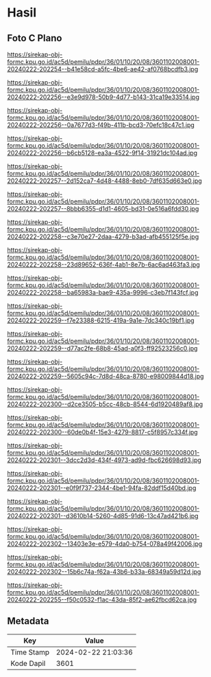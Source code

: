 # Hasil

## Foto C Plano

https://sirekap-obj-formc.kpu.go.id/ac5d/pemilu/pdpr/36/01/10/20/08/3601102008001-20240222-202254--b41e58cd-a5fc-4be6-ae42-af0768bcdfb3.jpg

https://sirekap-obj-formc.kpu.go.id/ac5d/pemilu/pdpr/36/01/10/20/08/3601102008001-20240222-202256--e3e9d978-50b9-4d77-b143-31ca19e33514.jpg

https://sirekap-obj-formc.kpu.go.id/ac5d/pemilu/pdpr/36/01/10/20/08/3601102008001-20240222-202256--0a7677d3-f49b-411b-bcd3-70efc18c47c1.jpg

https://sirekap-obj-formc.kpu.go.id/ac5d/pemilu/pdpr/36/01/10/20/08/3601102008001-20240222-202256--b6cb5128-ea3a-4522-9f14-31921dc104ad.jpg

https://sirekap-obj-formc.kpu.go.id/ac5d/pemilu/pdpr/36/01/10/20/08/3601102008001-20240222-202257--2d152ca7-4d48-4488-8eb0-7df635d663e0.jpg

https://sirekap-obj-formc.kpu.go.id/ac5d/pemilu/pdpr/36/01/10/20/08/3601102008001-20240222-202257--8bbb6355-d1d1-4605-bd31-0e516a6fdd30.jpg

https://sirekap-obj-formc.kpu.go.id/ac5d/pemilu/pdpr/36/01/10/20/08/3601102008001-20240222-202258--c3e70e27-2daa-4279-b3ad-afb455125f5e.jpg

https://sirekap-obj-formc.kpu.go.id/ac5d/pemilu/pdpr/36/01/10/20/08/3601102008001-20240222-202258--23d89652-636f-4ab1-8e7b-6ac6ad463fa3.jpg

https://sirekap-obj-formc.kpu.go.id/ac5d/pemilu/pdpr/36/01/10/20/08/3601102008001-20240222-202258--ba65983a-bae9-435a-9996-c3eb7f143fcf.jpg

https://sirekap-obj-formc.kpu.go.id/ac5d/pemilu/pdpr/36/01/10/20/08/3601102008001-20240222-202259--f7e23388-6215-419a-9a1e-7dc340c19bf1.jpg

https://sirekap-obj-formc.kpu.go.id/ac5d/pemilu/pdpr/36/01/10/20/08/3601102008001-20240222-202259--d77ac2fe-68b8-45ad-a0f3-ff92523256c0.jpg

https://sirekap-obj-formc.kpu.go.id/ac5d/pemilu/pdpr/36/01/10/20/08/3601102008001-20240222-202259--5605c94c-7d8d-48ca-8780-e98009844d18.jpg

https://sirekap-obj-formc.kpu.go.id/ac5d/pemilu/pdpr/36/01/10/20/08/3601102008001-20240222-202300--d2ce3505-b5cc-48cb-8544-6d1920489af8.jpg

https://sirekap-obj-formc.kpu.go.id/ac5d/pemilu/pdpr/36/01/10/20/08/3601102008001-20240222-202300--60de0b4f-15e3-4279-8817-c5f8957c334f.jpg

https://sirekap-obj-formc.kpu.go.id/ac5d/pemilu/pdpr/36/01/10/20/08/3601102008001-20240222-202301--3dcc2d3d-434f-4973-ad9d-fbc626698d93.jpg

https://sirekap-obj-formc.kpu.go.id/ac5d/pemilu/pdpr/36/01/10/20/08/3601102008001-20240222-202301--e0f9f737-2344-4be1-94fa-82ddf15d40bd.jpg

https://sirekap-obj-formc.kpu.go.id/ac5d/pemilu/pdpr/36/01/10/20/08/3601102008001-20240222-202301--d3610b14-5260-4d85-91d6-13c47ad421b6.jpg

https://sirekap-obj-formc.kpu.go.id/ac5d/pemilu/pdpr/36/01/10/20/08/3601102008001-20240222-202302--13403e3e-e579-4da0-b754-078a49f42006.jpg

https://sirekap-obj-formc.kpu.go.id/ac5d/pemilu/pdpr/36/01/10/20/08/3601102008001-20240222-202302--15b6c74a-f62a-43b6-b33a-68349a59d12d.jpg

https://sirekap-obj-formc.kpu.go.id/ac5d/pemilu/pdpr/36/01/10/20/08/3601102008001-20240222-202255--f50c0532-f1ac-43da-85f2-ae62fbcd62ca.jpg


## Metadata

| Key        | Value               |
| ---------- | ------------------- |
| Time Stamp | 2024-02-22 21:03:36 |
| Kode Dapil | 3601                |



